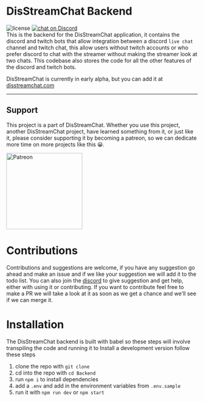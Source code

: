 # DisStreamChat Backend
![license](https://img.shields.io/github/license/DisStreamChat/Backend) <a href="https://api.disstreamchat.com/discord">
        <img src="https://img.shields.io/discord/711238743213998091?logo=discord"
            alt="chat on Discord"></a>  
This is the backend for the DisStreamChat application, it contains the discord and twitch bots that allow integration between a discord `live chat` channel and twitch chat, this allow users without twitch accounts or who prefer discord to chat with the streamer without making the streamer look at two chats. This codebase also stores the code for all the other features of the discord and twitch bots.

DisStreamChat is currently in early alpha, but you can add it at [disstreamchat.com](https://www.disstreamchat.com/#/)

---
## Support

This project is a part of DisStreamChat. Whether you use this project, another DisStreamChat project, have learned something from it, or just like it, please consider supporting it by becoming a patreon, so we can dedicate more time on more projects like this 😀.

<a href="https://www.patreon.com/disstreamchat?fan_landing=true" target="_blank"><img src="https://cdn.discordapp.com/attachments/727356806552092675/754198973027319868/Digital-Patreon-Wordmark_FieryCoral.png" width="200" alt="Patreon" style="height: auto !important;width: 200px !important;" ></a>

# Contributions

Contributions and suggestions are welcome, if you have any suggestion go ahead and make an issue and if we like your suggestion we will add it to the todo list. You can also join the [discord](https://discord.disstreamchat.com) to give suggestion and get help, either with using it or contributing. If you want to contribute feel free to make a PR we will take a look at it as soon as we get a chance and we'll see if we can merge it.

# Installation

The DisStreamChat backend is built with babel so these steps will involve transpiling the code and running it
to Install a development version follow these steps
1. clone the repo with `git clone`
2. cd into the repo with `cd Backend`
3. run `npm i` to install dependencies
4. add a `.env` and add in the environment variables from `.env.sample`
5. run it with `npm run dev` or `npm start`
